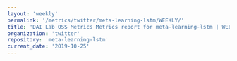 ```yaml
---
layout: 'weekly'
permalink: '/metrics/twitter/meta-learning-lstm/WEEKLY/'
title: 'DAI Lab OSS Metrics Metrics report for meta-learning-lstm | WEEKLY-REPORT-2019-10-25'
organization: 'twitter'
repository: 'meta-learning-lstm'
current_date: '2019-10-25'
---
```

